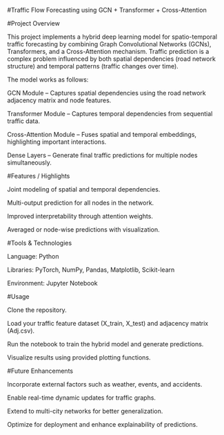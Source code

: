 #Traffic Flow Forecasting using GCN + Transformer + Cross-Attention

#Project Overview

This project implements a hybrid deep learning model for spatio-temporal traffic forecasting by combining Graph Convolutional Networks (GCNs), Transformers, and a Cross-Attention mechanism. Traffic prediction is a complex problem influenced by both spatial dependencies (road network structure) and temporal patterns (traffic changes over time).

The model works as follows:

GCN Module – Captures spatial dependencies using the road network adjacency matrix and node features.

Transformer Module – Captures temporal dependencies from sequential traffic data.

Cross-Attention Module – Fuses spatial and temporal embeddings, highlighting important interactions.

Dense Layers – Generate final traffic predictions for multiple nodes simultaneously.

#Features / Highlights

Joint modeling of spatial and temporal dependencies.

Multi-output prediction for all nodes in the network.

Improved interpretability through attention weights.

Averaged or node-wise predictions with visualization.

#Tools & Technologies

Language: Python

Libraries: PyTorch, NumPy, Pandas, Matplotlib, Scikit-learn

Environment: Jupyter Notebook

#Usage

Clone the repository.

Load your traffic feature dataset (X_train, X_test) and adjacency matrix (Adj.csv).

Run the notebook to train the hybrid model and generate predictions.

Visualize results using provided plotting functions.

#Future Enhancements

Incorporate external factors such as weather, events, and accidents.

Enable real-time dynamic updates for traffic graphs.

Extend to multi-city networks for better generalization.

Optimize for deployment and enhance explainability of predictions.
